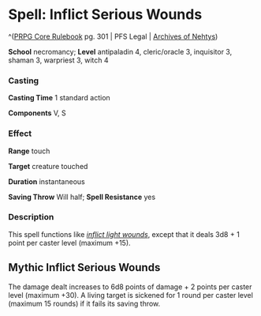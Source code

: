 # Spell: Inflict Serious Wounds

^([PRPG Core Rulebook][ss-inflict-serious-wounds] pg. 301 | PFS Legal | [Archives of Nehtys][sn-inflict-serious-wounds])

**School** necromancy; **Level** antipaladin 4, cleric/oracle 3, inquisitor 3, shaman 3, warpriest 3, witch 4

### Casting

**Casting Time** 1 standard action  

**Components** V, S

### Effect

**Range** touch  

**Target** creature touched  

**Duration** instantaneous  

**Saving Throw** Will half; **Spell Resistance** yes

### Description

This spell functions like _[inflict light wounds]_, except that it deals 3d8 + 1 point per caster level (maximum +15).

## Mythic Inflict Serious Wounds

The damage dealt increases to 6d8 points of damage + 2 points per caster level (maximum +30). A living target is sickened for 1 round per caster level (maximum 15 rounds) if it fails its saving throw.

[ss-inflict-serious-wounds]: http://paizo.com/pathfinderRPG/v57
[sn-inflict-serious-wounds]: http://www.archivesofnethys.com/SpellDisplay.aspx?ItemName=Inflict%20Serious%20Wounds
[inflict light wounds]: http://www.archivesofnethys.com/SpellDisplay.aspx?ItemName=inflict%20light%20wounds